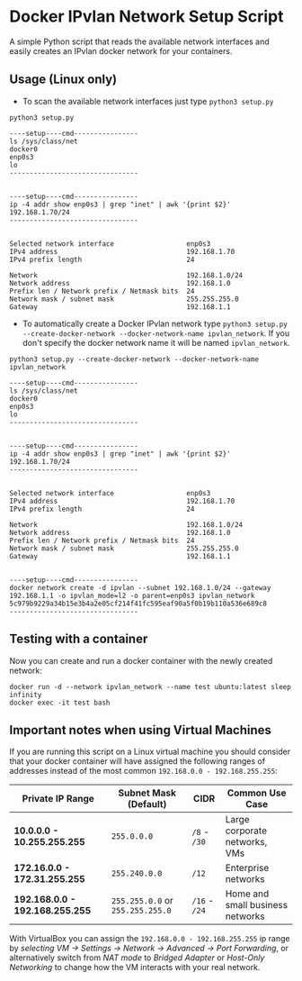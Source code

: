 # Docker IPvlan Network Setup Script

A simple Python script that reads the available network interfaces and easily creates an IPvlan docker network for your containers.

## Usage (Linux only)

* To scan the available network interfaces just type `python3 setup.py`

```shell
python3 setup.py
```

```shell
----setup----cmd----------------
ls /sys/class/net
docker0
enp0s3
lo
--------------------------------


----setup----cmd----------------
ip -4 addr show enp0s3 | grep "inet" | awk '{print $2}'
192.168.1.70/24
--------------------------------


Selected network interface                  enp0s3
IPv4 address                                192.168.1.70
IPv4 prefix length                          24

Network                                     192.168.1.0/24
Network address                             192.168.1.0
Prefix len / Network prefix / Netmask bits  24
Network mask / subnet mask                  255.255.255.0
Gateway                                     192.168.1.1

```

* To automatically create a Docker IPvlan network type `python3 setup.py --create-docker-network --docker-network-name ipvlan_network`. If you don't specify the docker network name it will be named `ipvlan_network`.

```shell
python3 setup.py --create-docker-network --docker-network-name ipvlan_network
```

```shell
----setup----cmd----------------
ls /sys/class/net
docker0
enp0s3
lo
--------------------------------


----setup----cmd----------------
ip -4 addr show enp0s3 | grep "inet" | awk '{print $2}'
192.168.1.70/24
--------------------------------


Selected network interface                  enp0s3
IPv4 address                                192.168.1.70
IPv4 prefix length                          24

Network                                     192.168.1.0/24
Network address                             192.168.1.0
Prefix len / Network prefix / Netmask bits  24
Network mask / subnet mask                  255.255.255.0
Gateway                                     192.168.1.1


----setup----cmd----------------
docker network create -d ipvlan --subnet 192.168.1.0/24 --gateway 192.168.1.1 -o ipvlan_mode=l2 -o parent=enp0s3 ipvlan_network
5c979b9229a34b15e3b4a2e05cf214f41fc595eaf90a5f0b19b110a536e689c8
--------------------------------

```

## Testing with a container

Now you can create and run a docker container with the newly created network:

```shell
docker run -d --network ipvlan_network --name test ubuntu:latest sleep infinity
docker exec -it test bash
```

## Important notes when using Virtual Machines

If you are running this script on a Linux virtual machine you should consider that your docker container will have assigned the following ranges of addresses instead of the most common `192.168.0.0 - 192.168.255.255`:

| Private IP Range                   | Subnet Mask (Default)            | CIDR            | Common Use Case                  |
|------------------------------------|----------------------------------|-----------------|----------------------------------|
| **10.0.0.0 - 10.255.255.255**      | `255.0.0.0`                      | `/8` - `/30`    | Large corporate networks, VMs    |
| **172.16.0.0 - 172.31.255.255**    | `255.240.0.0`                    | `/12`           | Enterprise networks              |
| **192.168.0.0 - 192.168.255.255**  | `255.255.0.0` or `255.255.255.0` | `/16` - `/24`   | Home and small business networks |


With VirtualBox you can assign the `192.168.0.0 - 192.168.255.255` ip range by _selecting VM → Settings → Network → Advanced → Port Forwarding_, or alternatively switch from _NAT mode_ to _Bridged Adapter_ or _Host-Only Networking_ to change how the VM interacts with your real network.